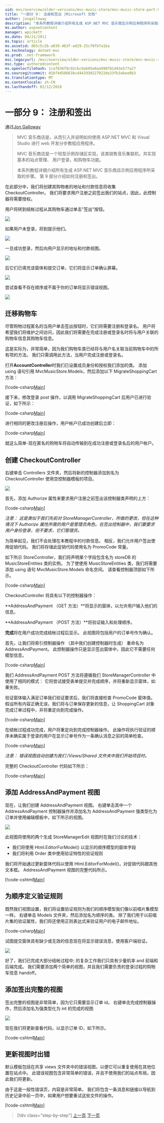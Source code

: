 ```yaml
---
uid: mvc/overview/older-versions/mvc-music-store/mvc-music-store-part-9
title: "一部分 9： 注册和签出 |Microsoft 文档"
author: jongalloway
description: "本系列教程详细介绍所有生成 ASP.NET MVC 音乐商店示例应用程序所采取的步骤。 第 9 部分介绍如何注册和签出。"
ms.author: aspnetcontent
manager: wpickett
ms.date: 04/21/2011
ms.topic: article
ms.assetid: d65c5c2b-a039-463f-ad29-25cf9fb7a1ba
ms.technology: dotnet-mvc
ms.prod: .net-framework
msc.legacyurl: /mvc/overview/older-versions/mvc-music-store/mvc-music-store-part-9
msc.type: authoredcontent
ms.openlocfilehash: 1caf836f8c92cbc9ab95e0aa990f81493e577a27
ms.sourcegitcommit: 016f4d58663bcd442930227022de23fb3abee0b3
ms.translationtype: MT
ms.contentlocale: zh-CN
ms.lasthandoff: 02/12/2018
---
```

<a name="part-9-registration-and-checkout"></a>一部分 9： 注册和签出
====================
通过[Jon Galloway](https://github.com/jongalloway)

> MVC 音乐商店是，从而引入并说明如何使用 ASP.NET MVC 和 Visual Studio 进行 web 开发分步教程应用程序。  
>   
> MVC 音乐商店是一个轻型示例存储区实现，该类销售音乐集联机，并实现基本的站点管理、 用户登录，和购物车功能。  
>   
> 本系列教程详细介绍所有生成 ASP.NET MVC 音乐商店示例应用程序所采取的步骤。 第 9 部分介绍如何注册和签出。


在此部分中，我们将创建其购物者的地址和付款信息将收集 CheckoutController。 我们将要求用户注册之前签出我们的站点，因此，此控制器将需要授权。

用户将转到结帐过程从其购物车通过单击"签出"按钮。

![](mvc-music-store-part-9/_static/image1.jpg)

如果用户未登录，将到提示他们。

![](mvc-music-store-part-9/_static/image1.png)

一旦成功登录，然后向用户显示的地址和付款视图。

![](mvc-music-store-part-9/_static/image2.png)

后它们已填充该窗体和提交订单，它们将显示订单确认屏幕。

![](mvc-music-store-part-9/_static/image3.png)

尝试查看不存在顺序或不属于你的订单将显示错误视图。

![](mvc-music-store-part-9/_static/image4.png)

## <a name="migrating-the-shopping-cart"></a>迁移购物车

尽管购物过程匿名的当用户单击签出按钮时，它们将需要注册和登录名。 用户将希望我们将维护之间访问，因此我们将需要在完成注册或登录名时将与用户关联的购物车信息其购物车信息。

这是实际为，非常简单，因为我们购物车类已经将与用户名关联当前购物车中的所有项的方法。 我们只需调用此方法，当用户完成注册或登录名。

打开**AccountController**时我们已设置成员身份和授权我们添加的类。 添加 using 语句引用 MvcMusicStore.Models，然后添加以下 MigrateShoppingCart 方法：

[!code-csharp[Main](mvc-music-store-part-9/samples/sample1.cs)]

接下来，修改登录 post 操作，以调用 MigrateShoppingCart 后用户已进行验证，如下所示：

[!code-csharp[Main](mvc-music-store-part-9/samples/sample2.cs)]

进行相同的更改注册后操作，用户帐户已成功创建后立即：

[!code-csharp[Main](mvc-music-store-part-9/samples/sample3.cs)]

就这么简单-现在匿名的购物车将自动传输到在成功注册或登录名后的用户帐户。

## <a name="creating-the-checkoutcontroller"></a>创建 CheckoutController

右键单击 Controllers 文件夹，然后将新的控制器添加到名为 CheckoutController 使用空控制器模板的项目。

![](mvc-music-store-part-9/_static/image5.png)

首先，添加 Authorize 属性来要求用户注册之前签出该控制器类声明的上方：

[!code-csharp[Main](mvc-music-store-part-9/samples/sample4.cs)]

*注意： 这是类似于我们先前对 StoreManagerController，所做的更改，但在这种情况下 Authorize 属性所需的用户是管理员角色。在签出控制器中，我们要要求用户身份登录，但不要求，它们管理员。*

为简单起见，我们不会处理在本教程中的付款信息。 相反，我们允许用户签出使用促销代码。 我们将存储此促销代码使用名为 PromoCode 常量。

如下所示 StoreController，我们将声明某个字段包含名为 storeDB 的 MusicStoreEntities 类的实例。 为了使使用 MusicStoreEntities 类，我们将需要添加 using 语句 MvcMusicStore.Models 命名空间。 请查看控制器顶部如下所示。

[!code-csharp[Main](mvc-music-store-part-9/samples/sample5.cs)]

CheckoutController 将具有以下的控制器操作：

**AddressAndPayment （GET 方法）**将显示的窗体，以允许用户输入他们的信息。

**AddressAndPayment （POST 方法）**将验证输入和处理顺序。

**完成**将在用户成功完成结帐过程后显示。 此视图将包括用户的订单号作为确认。

首先，让我们将索引控制器操作 （其中我们创建控制器时生成） 重命名为 AddressAndPayment。 此控制器操作只是显示签出窗体中，因此它不需要任何模型信息。

[!code-csharp[Main](mvc-music-store-part-9/samples/sample6.cs)]

我们 AddressAndPayment POST 方法将遵循我们 StoreManagerController 中使用了相同的模式： 它将尝试接受表单提交并完成顺序，并将重新显示窗体，如果失败。

验证窗体输入满足订单我们验证要求后，我们将直接检查 PromoCode 窗体值。 假设所有内容正确无误，我们将与订单保存更新的信息，让 ShoppingCart 对象完成订单过程中，并将重定向到完成操作。

[!code-csharp[Main](mvc-music-store-part-9/samples/sample7.cs)]

在结帐过程成功完成，用户将重定向到完成控制器操作。 此操作将执行验证的顺序未确实属于登录的用户在显示订单号作为一条确认消息之前的简单检查。

[!code-csharp[Main](mvc-music-store-part-9/samples/sample8.cs)]

*注意： 错误视图自动创建为我们 /Views/Shared 文件夹中我们开始项目时。*

完整的 CheckoutController 代码如下所示：

[!code-csharp[Main](mvc-music-store-part-9/samples/sample9.cs)]

## <a name="adding-the-addressandpayment-view"></a>添加 AddressAndPayment 视图

现在，让我们创建 AddressAndPayment 视图。 右键单击其中一个 AddressAndPayment 控制器操作并添加名为 AddressAndPayment 强类型化为订单并使用编辑模板中，如下所示的视图。

![](mvc-music-store-part-9/_static/image6.png)

此视图将使用的两个生成 StoreManagerEdit 视图时在我们讨论的技术：

- 我们将使用 Html.EditorForModel() 以显示的顺序模型的窗体字段
- 我们将利用 Order 类中使用验证特性的验证规则

我们将开始通过更新窗体代码以使用 Html.EditorForModel()，对促销代码跟其他文本框。 AddressAndPayment 视图的完整代码所示。

[!code-cshtml[Main](mvc-music-store-part-9/samples/sample10.cshtml)]

## <a name="defining-validation-rules-for-the-order"></a>为顺序定义验证规则

既然我们视图设置，我们将设置验证规则为我们的顺序模型我们像以前唱片集模型一样。 右键单击 Models 文件夹，然后添加名为顺序的类。 除了我们用于以前唱片集的验证属性，我们将还使用正则表达式来验证用户的电子邮件地址。

[!code-csharp[Main](mvc-music-store-part-9/samples/sample11.cs)]

试图提交窗体具有缺少或无效的信息现在将显示错误消息，使用客户端验证。

![](mvc-music-store-part-9/_static/image7.png)

好了，我们已完成大部分结帐过程中; 的复杂工作我们只具有少量机率 and 前端和后端完成。 我们需要添加两个简单的视图，并且我们需要负责的登录过程的购物车信息 handoff。

## <a name="adding-the-checkout-complete-view"></a>添加签出完整的视图

签出完整的视图是非常简单，因为它只需要显示订单 id。 右键单击完成控制器操作，然后添加名为强类型化为 int 的完成的视图

![](mvc-music-store-part-9/_static/image8.png)

现在我们将更新查看代码，以显示订单 ID，如下所示。

[!code-cshtml[Main](mvc-music-store-part-9/samples/sample12.cshtml)]

## <a name="updating-the-error-view"></a>更新视图时出错

默认模板包括在共享 views 文件夹中的错误视图，以便它可以重复使用在其他位置在站点中。 此错误视图包含非常简单的错误，并且不使用我们的站点布局，因此我们将更新。

由于这是一般性错误页，内容是非常简单。 我们将包含一条消息和链接以导航到历史记录中前一页中，如果用户想要重试这些文件的操作。

[!code-cshtml[Main](mvc-music-store-part-9/samples/sample13.cshtml)]


>[!div class="step-by-step"]
[上一页](mvc-music-store-part-8.md)
[下一页](mvc-music-store-part-10.md)
